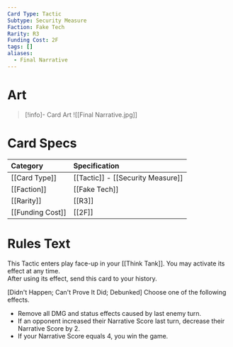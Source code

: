 ```yaml
---
Card Type: Tactic
Subtype: Security Measure
Faction: Fake Tech
Rarity: R3
Funding Cost: 2F
tags: []
aliases:
  - Final Narrative
---
```

# Art

> [!info]- Card Art
> ![[Final Narrative.jpg]]

# Card Specs

| Category | Specification| 
| :--- | :--- |
| [[Card Type]] | [[Tactic]] - [[Security Measure]] |  
| [[Faction]] | [[Fake Tech]] |  
| [[Rarity]] | [[R3]] |  
| [[Funding Cost]] | [[2F]] |  

# Rules Text 

This Tactic enters play face-up in your [[Think Tank]]. You may activate its effect at any time.  
After using its effect, send this card to your history.  

[Didn't Happen; Can't Prove It Did; Debunked] Choose one of the following effects.  
- Remove all DMG and status effects caused by last enemy turn.  
- If an opponent increased their Narrative Score last turn, decrease their Narrative Score by 2.  
- If your Narrative Score equals 4, you win the game.  

